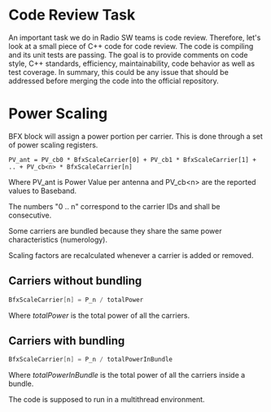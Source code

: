 Code Review Task
==
An important task we do in Radio SW teams is code review. Therefore, let's 
look at a small piece of C++ code for code review. The code is compiling 
and its unit tests are passing. The goal is to provide comments on code style, 
C++ standards, efficiency, maintainability, code behavior as well as test 
coverage. In summary, this could be any issue that should be addressed 
before merging the code into the official repository.


Power Scaling
==

BFX block will assign a power portion per carrier. This is done through a set
of power scaling registers.

```
PV_ant = PV_cb0 * BfxScaleCarrier[0] + PV_cb1 * BfxScaleCarrier[1] + .. + PV_cb<n> * BfxScaleCarrier[n]
```
Where PV_ant is Power Value per antenna and PV_cb\<n\> are the reported 
values to Baseband.

The numbers "0 .. n" correspond to the carrier IDs and shall be consecutive.

Some carriers are bundled because they share the same power characteristics 
(numerology).

Scaling factors are recalculated whenever a carrier is added or removed.

Carriers without bundling
---

```cpp
BfxScaleCarrier[n] = P_n / totalPower
```
Where _totalPower_ is the total power of all the carriers.

Carriers with bundling
---

```cpp
BfxScaleCarrier[n] = P_n / totalPowerInBundle
```
Where _totalPowerInBundle_ is the total power of all the carriers inside a
bundle.

The code is supposed to run in a multithread environment.
